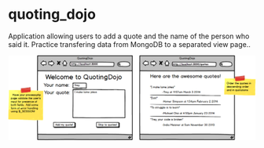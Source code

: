 # quoting_dojo
Application allowing users to add a quote and the name of the person who said it. Practice transfering data from MongoDB to a separated view page..<br>

![](mockup-quotingdojo.png)

